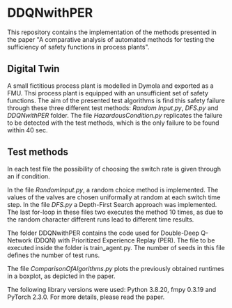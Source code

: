 # DDQNwithPER
This repository contains the implementation of the methods presented in the paper "A comparative analysis of automated methods for testing the sufficiency of safety functions in process plants".
## Digital Twin
A small fictitious process plant is modelled in Dymola and exported as a FMU. Thsi process plant is equipped with an unsufficient set of safety functions. 
The aim of the presented test algorithms is find this safety failure through these three different test methods: *Random Input.py*, *DFS.py* and *DDQNwithPER* folder.
The file *HazardousCondition.py* replicates the failure to be detected with the test methods, which is the only failure to be found within 40 sec.

## Test methods

In each test file the possibility of choosing the switch rate is given through an if condition. 

In the file *RandomInput.py*, a random choice method is implemented. The values of the valves are chosen uniformally at random at each switch time step. In the file *DFS.py* a Depth-First Search approach was implemented. The last for-loop in these files two executes the method 10 times, as due to the random character different runs lead to different time results.  

The folder DDQNwithPER contains the code used for Double-Deep Q-Network (DDQN) with Prioritized Experience Replay (PER). The file to be executed inside the folder is train_agent.py. The number of seeds in this file defines the number of test runs.

The file *ComparisonOfAlgorithms.py* plots the previously obtained runtimes in a boxplot, as depicted in the paper. 

The following library versions were used: Python 3.8.20, fmpy 0.3.19 and PyTorch 2.3.0. For more details, please read the paper.
